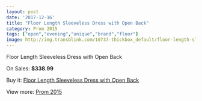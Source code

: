 ```yaml
---
layout: post
date: '2017-12-16'
title: "Floor Length Sleeveless Dress with Open Back"
category: Prom 2015
tags: ["open","evening","unique","brand","floor"]
image: http://img.transblink.com/10737-thickbox_default/floor-length-sleeveless-dress-with-open-back.jpg
---
```

Floor Length Sleeveless Dress with Open Back

On Sales: **$338.99**
<a href="https://www.transblink.com/en/prom-2015/3490-floor-length-sleeveless-dress-with-open-back.html"><amp-img layout="responsive" width="600" height="600" src="//img.transblink.com/10737-thickbox_default/floor-length-sleeveless-dress-with-open-back.jpg" alt="Floor Length Sleeveless Dress with Open Back 0" /></a>
<a href="https://www.transblink.com/en/prom-2015/3490-floor-length-sleeveless-dress-with-open-back.html"><amp-img layout="responsive" width="600" height="600" src="//img.transblink.com/10739-thickbox_default/floor-length-sleeveless-dress-with-open-back.jpg" alt="Floor Length Sleeveless Dress with Open Back 1" /></a>
<a href="https://www.transblink.com/en/prom-2015/3490-floor-length-sleeveless-dress-with-open-back.html"><amp-img layout="responsive" width="600" height="600" src="//img.transblink.com/10738-thickbox_default/floor-length-sleeveless-dress-with-open-back.jpg" alt="Floor Length Sleeveless Dress with Open Back 2" /></a>

Buy it: [Floor Length Sleeveless Dress with Open Back](https://www.transblink.com/en/prom-2015/3490-floor-length-sleeveless-dress-with-open-back.html "Floor Length Sleeveless Dress with Open Back")

View more: [Prom 2015](https://www.transblink.com/en/10-prom-2015 "Prom 2015")
